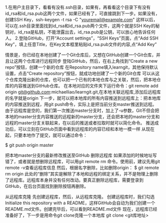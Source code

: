 


1.在用户主目录下，看看有没有.ssh目录，如果有，再看看这个目录下有没有id_rsa和id_rsa.pub这两个文件，如果已经有了，可直接跳到下一步。如果没有，创建SSH Key，ssh-keygen -t rsa -C "youremail@example.com"
这样以后，可以在.ssh目录里面找到id_rsa和id_rsa.pub两个文件，这两个就是SSH Key的秘钥对，id_rsa是私钥，不能泄露出去，id_rsa.pub是公钥，可以放心地告诉任何人。
2.登陆GitHub，打开“Account settings”，“SSH Keys”页面，点“Add SSH Key”，填上任意Title，在Key文本框里粘贴id_rsa.pub文件的内容,点“Add Key”

情景是，你已经在本地创建了一个Git仓库后，又想在GitHub创建一个Git仓库，并且让这两个仓库进行远程同步
登陆GitHub，然后，在右上角找到“Create a new repo”按钮，创建一个新的仓库
在Repository name填入learngit，其他保持默认设置，点击“Create repository”按钮，就成功地创建了一个新的Git仓库
可以从这个仓库克隆出新的仓库，也可以把一个已有的本地仓库与之关联，然后，把本地仓库的内容推送到GitHub仓库。
在本地对应的文件夹下运行命令：git remote add origin git@github.com:michaelliao/learngit.git,在本地关联远程库,添加后远程库的名字就是origin
下一步，就可以把本地库的所有内容推送到远程库上：把本地库的内容推送到远程，用git push命令，实际上是把当前分支master推送到远程。
由于远程库是空的，我们第一次推送master分支时，加上了-u参数，Git不但会把本地的master分支内容推送的远程新的master分支，还会把本地的master分支和远程的master分支关联起来，在以后的推送或者拉取时就可以简化命令。
推送成功后，可以立刻在GitHub页面中看到远程库的内容已经和本地一模一样
从现在起，只要本地作了提交，就可以通过命令：

$ git push origin master

把本地master分支的最新修改推送至GitHub
删除远程库
如果添加的时候地址写错了，或者就是想删除远程库，可以用git remote rm <name>命令。使用前，建议先用git remote -v查看远程库信息
然后，根据名字删除，比如删除origin：
$ git remote rm origin
此处的“删除”其实是解除了本地和远程的绑定关系，并不是物理上删除了远程库。远程库本身并没有任何改动。要真正删除远程库，需要登录到GitHub，在后台页面找到删除按钮再删除。

从远程库克隆
先创建远程库，然后，从远程库克隆。
创建远程库时，我们勾选Initialize this repository with a README，这样GitHub会自动为我们创建一个README.md文件。创建完毕后，可以看到README.md文件
现在，远程库已经准备好了，下一步是用命令git clone克隆一个本地库
git clone <git库地址>
